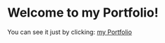 # Welcome to my Portfolio!

You can see it just by clicking:
[my Portfolio](https://portfolio-production-ca0f.up.railway.app)
